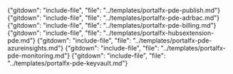 {"gitdown": "include-file", "file": "../templates/portalfx-pde-publish.md"}
{"gitdown": "include-file", "file": "../templates/portalfx-pde-adrbac.md"}
{"gitdown": "include-file", "file": "../templates/portalfx-pde-billing.md"}
{"gitdown": "include-file", "file": "../templates/portalfx-hubsextension-pde.md"}
{"gitdown": "include-file", "file": "../templates/portalfx-pde-azureinsights.md"}
{"gitdown": "include-file", "file": "../templates/portalfx-pde-monitoring.md"}
{"gitdown": "include-file", "file": "../templates/portalfx-pde-keyvault.md"}
